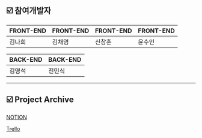 ## ☑️ 참여개발자

|         FRONT-END |        FRONT-END |        FRONT-END |        FRONT-END |
| --- | --- | --- | --- |
|              김나희 |               김채영 |               신창훈 |              윤수인 |

|                              BACK-END |                               BACK-END |
| --- | --- |
|                                  김영석 |                                  전민식 |


---

## ☑️ **Project Archive**

[NOTION](https://www.notion.so/1-781948f0af304faabc48bc0d4fd61d20)

[Trello](https://trello.com/b/4UQP8twT/1st-project)
